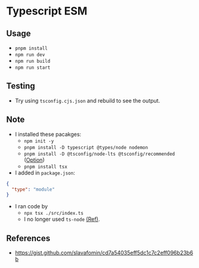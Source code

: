# Typescript ESM

## Usage

- `pnpm install`
- `npm run dev`
- `npm run build`
- `npm run start`

## Testing

- Try using `tsconfig.cjs.json` and rebuild to see the output.

## Note

- I installed these pacakges:
  - `npm init -y`
  - `pnpm install -D typescript @types/node nodemon`
  - `pnpm install -D @tsconfig/node-lts @tsconfig/recommended` ([Option](https://github.com/tsconfig/bases))
  - `pnpm install tsx`
- I added in `package.json`:

```json
{
  "type": "module"
}
```

- I ran code by
  - `npx tsx ./src/index.ts`
  - I no longer used `ts-node` [(Ref)](https://stackoverflow.com/a/76343394).

## References

- https://gist.github.com/slavafomin/cd7a54035eff5dc1c7c2eff096b23b6b
